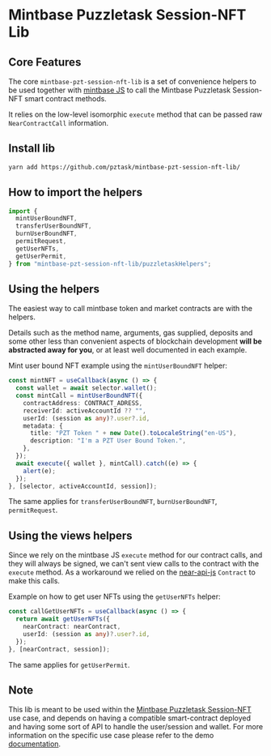# Mintbase Puzzletask Session-NFT Lib

## Core Features

The core `mintbase-pzt-session-nft-lib` is a set of convenience helpers to be used together with [mintbase JS](https://github.com/Mintbase/mintbase-js) to call the Mintbase Puzzletask Session-NFT smart contract methods.

It relies on the low-level isomorphic `execute` method that can be passed raw `NearContractCall` information.

## Install lib

```bash
yarn add https://github.com/pztask/mintbase-pzt-session-nft-lib/
```

## How to import the helpers

```typescript
import {
  mintUserBoundNFT,
  transferUserBoundNFT,
  burnUserBoundNFT,
  permitRequest,
  getUserNFTs,
  getUserPermit,
} from "mintbase-pzt-session-nft-lib/puzzletaskHelpers";
```

## Using the helpers

The easiest way to call mintbase token and market contracts are with the helpers.

Details such as the method name, arguments, gas supplied, deposits and some other less than convenient aspects of blockchain development **will be abstracted away for you**, or at least well documented in each example.

Mint user bound NFT example using the `mintUserBoundNFT` helper:

```typescript
const mintNFT = useCallback(async () => {
  const wallet = await selector.wallet();
  const mintCall = mintUserBoundNFT({
    contractAddress: CONTRACT_ADRESS,
    receiverId: activeAccountId ?? "",
    userId: (session as any)?.user?.id,
    metadata: {
      title: "PZT Token " + new Date().toLocaleString("en-US"),
      description: "I'm a PZT User Bound Token.",
    },
  });
  await execute({ wallet }, mintCall).catch((e) => {
    alert(e);
  });
}, [selector, activeAccountId, session]);
```

The same applies for `transferUserBoundNFT`, `burnUserBoundNFT`, `permitRequest`.

## Using the views helpers

Since we rely on the mintbase JS `execute` method for our contract calls, and they will always be signed, we can't sent view calls to the contract with the `execute` method. As a workaround we relied on the [near-api-js](https://github.com/near/near-api-js) `Contract` to make this calls.

Example on how to get user NFTs using the `getUserNFTs` helper:

```typescript
const callGetUserNFTs = useCallback(async () => {
  return await getUserNFTs({
    nearContract: nearContract,
    userId: (session as any)?.user?.id,
  });
}, [nearContract, session]);
```

The same applies for `getUserPermit`.

## Note

This lib is meant to be used within the [Mintbase Puzzletask Session-NFT](https://github.com/pztask/mintbase-pzt-session-nft-demo) use case, and depends on having a compatible smart-contract deployed and having some sort of API to handle the user/session and wallet. For more information on the specific use case please refer to the demo [documentation](https://github.com/pztask/mintbase-pzt-session-nft-demo).
